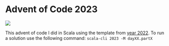 # Advent of Code 2023

![](https://img.shields.io/badge/stars%20⭐-4-yellow)

This advent of code I did in Scala using the template from [year 2022](https://github.com/scalacenter/scala-advent-of-code/tree/main/2022).
To run a solution use the following command: `scala-cli 2023 -M dayXX.partX`
